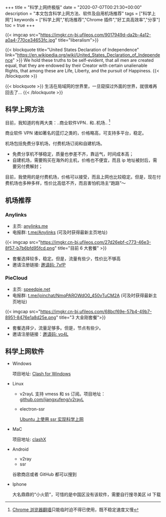 +++
title = "科学上网终极版"
date = "2020-07-07T00:21:30+00:00"
description = "本文包含科学上网方法、软件及自用机场推荐"
tags = ["科学上网"]
keywords = ["科学上网","机场推荐","Chrome 插件","好工具高效率","分享"]
toc = true
+++

{{< imgcap src="https://imgkr.cn-bj.ufileos.com/9017949d-da2b-4a12-a0a4-770ce34653fc.jpg" title="liberalism">}}

{{< blockquote title="United States Declaration of Independence" link="https://en.wikipedia.org/wiki/United_States_Declaration_of_Independence" >}}
We hold these truths to be self-evident, that all men are created equal, that they are endowed by their Creator with certain unalienable Rights, that among these are Life, Liberty, and the pursuit of Happiness.
{{< /blockquote  >}}

{{< blockquote  >}}
生活在局域网的世界里，一旦窥探过外面的世界，就很难再回去了...
{{< /blockquote >}}

## 科学上网方法

目前，我知道的有两大类：..商业软件VPN.. 和..机场.. [^1]

商业软件 VPN 诸如著名的蓝灯之类的，价格略高，可支持多平台，稳定。

机场包括免费分享机场，付费机场订阅和自建机场。

- 免费分享机不够稳定，质量也参差不齐，靠运气，时间成本高；
- 自建机场，需要购买在海外的主机，价格也不便宜，而且 ip 地址被封后，需要另付费解封； 

目前，我使用的是付费机场，价格可以接受，而且上网也比较稳定。但是，现在付费机场也多种多样，性价比高低不齐，而且害怕机场主“跑路”～

## 机场推荐

### Anylinks

- 主页: [anylinks.me](anylinks.me)
- 电报群: [t.me/Anylinks](https://t.me/Anylinks) (可及时获得最新主页地址)

{{< imgcap src="https://imgkr.cn-bj.ufileos.com/27d26ebf-c773-46e3-8f57-b7b6bfd95fcd.png" title="目前 6 大套餐" >}}

- 套餐选择较多，稳定。但是，流量有些少，性价比不够高
- 邀请注册链接: [邀请码: 7xfP](https://anylinks.me/auth/register?code=7xfP)

### PieCloud

- 主页: [speedpie.net](https://speedpie.net)
- 电报群: [t.me/joinchat/NmqPAROWdO0_450vTuCM2A](https://t.me/joinchat/NmqPAROWdO0_450vTuCM2A) (可及时获得最新主页地址)

{{< imgcap src="https://imgkr.cn-bj.ufileos.com/68bcf69e-57b4-49b7-8951-8476e1a8d25e.png" title="3 大金刚套餐">}}

- 套餐选择少，流量足够多。但是，节点有些少。
- 邀请注册链接：[邀请码: vo4L](https://speedpie.net/auth/register?code=vo4L)

## 科学上网软件

- Windows
  
  项目地址: [Clash for Windows](https://github.com/Fndroid/clash_for_windows_pkg)

- Linux

  - v2rayL
    支持 vmess 和 ss 订阅。项目地址：[github.com/jiangxufeng/v2rayL](https://github.com/jiangxufeng/v2rayL)
  - electron-ssr
  
    [Ubuntu 上使用 ssr 实现科学上网](https://matnoble.me/tech/ubuntu/ubuntu-ssr/)

- MaC

  项目地址: [clashX](https://github.com/yichengchen/clashX)

- Android

  - v2ray
  - ssr
  
  谷歌商店或者 GitHub 都可以搜到

- Iphone

  大名鼎鼎的“小火箭”，可惜的是中国区没有该软件，需要自行搜寻美区 id 下载


[^1]: [Chrome 浏览器翻墙](https://matnoble.me/tech/ubuntu/scientific-internet/)只能临时迫不得已使用，既不稳定速度又慢
